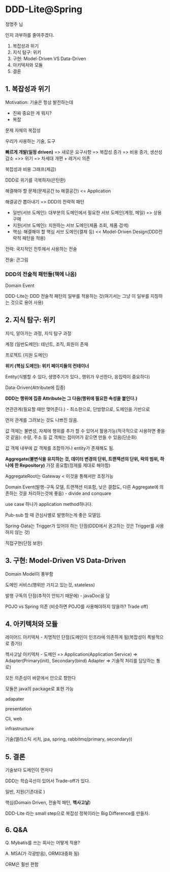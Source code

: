 # DDD-Lite@Spring

정명주 님

인지 과부하를 줄여주겠다.

1. 복잡성과 위기
2. 지식 탐구: 위키
3. 구현: Model-Driven VS Data-Driven
4. 아키텍처와 모듈
5. 결론

## 1. 복잡성과 위기

Motivation: 기술은 항상 발전하는데

- 진짜 중요한 게 뭐지?
- 복잡

문제 자체의 복잡성

우리가 사용하는 기술, 도구

**빠르게 개발(일정 driven)** => 새로운 요구사항 => 복잡성 증가 => 비용 증가, 생산성 감소 =>> 위기 => 차세대 개편 + 레거시 의존

복잡성과 비용 그래프(제곱)

DDD로 위기를 극복하자(은탄환)

해결해야 할 문제(문제공간 to 해결공간) <= Application

해결공간 뽑아내기 => DDD의 전략적 패턴

- 일반(서브 도메인): 대부분의 도메인에서 필요한 서브 도메인(계정, 메일) => 상용 구매
- 지원(서브 도메인): 지원하는 서브 도메인(제품 조회, 제품 검색)
- 핵심: 해결해야 할 핵심 서브 도메인(결제 등) << Model-Driven Design(DDD전략적 패턴을 적용)

전략: 국지적인 전투에서 사용하는 전술

전술: 큰그림

### DDD의 전술적 패턴들(책에 나옴)

Domain Event

DDD-Lite는 DDD 전술적 패턴의 일부를 적용하는 것(여기서는 그냥 이 일부를 지칭하는 것으로 용어 사용)

## 2. 지식 탐구: 위키

지식, 알아가는 과정, 지식 탐구 과정

계정 (일반도메인): 테넌트, 조직, 회원이 존재

프로젝트 (지원 도메인)

**위키 (핵심 도메인): 위키 페이지들의 컨테이너**

Entity(식별할 수 있다, 생명주기가 있다., 행위가 우선한다, 응집력이 중요하다)

Data-Driven(Attribute에 집중)

**DDD는 행위에 집중 Attribute는 그 다음(행위에 필요한 속성을 붙인다.)**

연관관계(필요할 때만 맺어준다.) - 최소한으로, 단방향으로, 도메인을 기반으로

먼저 관계를 그려보는 것도 나쁘진 않음.

값 객체는 불변성, 자체에 행위를 추가 할 수 있어서 활용가능(적극적으로 사용하면 좋을 것 같음): 수량, 주소 등
값 객체는 접미어가 같으면 만들 수 있음(단순화)

값 객체 내부에 값 객체를 조합하거나 entity가 존재해도 됨.

**Aggregate(불변식을 유지하는 것, 데이터 변경의 단위, 트랜잭션의 단위, 락의 범위, 하나에 한 Repository)** 가장 중요함(정제를 제대로 해야함)

AggregateRoot는 Gateway < 이것을 통해서만 조정가능

Domain Event(발행-구독 모델, 트랜잭션 미포함, 낮은 결합도, 다른 Aggregate에 의존하는 것을 처리하는것에 좋음) - divide and  conquare

use case 하나가 application method하나다.

Pub-sub 할 때 관심사별로 발행하는게 좋은 모델임.

Spring-Data는 Trigger가 있어야 하는 단점(DDD에서 권고하는 것은 Trigger를 사용하지 않는 것)

직접구현(단점 보완)

## 3. 구현: Model-Driven VS Data-Driven

Domain Model이 풍부함

도메인 서비스(행위만 가지고 있는것, stateless)

발행 구독의 단점(추적이 안되기 때문에) - javaDoc을 담

POJO vs Spring 의존 (비슷하면 POJO를 사용해야하지 않을까? Trade off)

## 4. 아키텍처와 모듈

레이어드 아키텍처 - 치명적인 단점(도메인이 인프라에 의존하게 됨(복잡성이 폭발적으로 증가))

헥사고날 아키텍처 - 도메인 => Application(Application Service) => Adapter(Primary(init), Secondary(bind) Adapter => 기술적 처리를 담당하는 통로)

모든 의존성이 바깥에서 안으로 향한다

모듈은 java의 package로 표현 가능

adapater

 presentation

  Cli, web

 infrastructure

  기술(엘라스틱 서치, jpa, spring, rabbitmq(primary, secondary))

## 5. 결론

기술보다 도메인이 먼저다

DDD는 학습곡선이 있어서 Trade-off가 있다.

일반, 지원(기존대로 )

핵심(Domain Driven, 전술적 패턴, **헥사고날**)

DDD-Lite 라는 small step으로 복잡성 정복이라는 Big Difference를 만들자.

## 6. Q&A

Q. Mybatis를 쓰는 회사는 어떻게 적용?

A. MSA(가 각광받음), ORM(대중화 됨)

ORM은 훨씬 편함